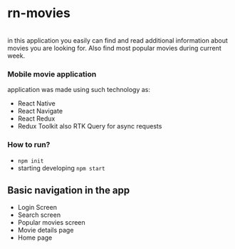 # rn-movies
<br/>
in this application you easily can find and read additional information about movies you are looking for. 
Also find most popular movies during current week.

### Mobile movie application 
application was made using such technology as: 
- React Native 
- React Navigate 
- React Redux
- Redux Toolkit also RTK Query for async requests

### How to run? 
-  <code>npm init</code>
- starting developing <code>npm start</code>



## Basic navigation in the app
- Login Screen
- Search screen
- Popular movies screen
- Movie details page
- Home page
